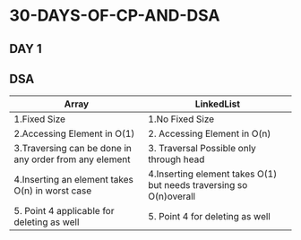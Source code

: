 # 30-DAYS-OF-CP-AND-DSA 
DAY 1
---
DSA
---
|Array | LinkedList |
|------|------------|
|1.Fixed Size|1.No Fixed Size|
|2.Accessing Element in O(1)|2. Accessing Element in O(n)|
|3.Traversing can be done in any order from any element |3. Traversal Possible only through head|
|4.Inserting an element takes O(n) in worst case|4.Inserting element takes O(1) but needs traversing so O(n)overall|
|5. Point 4 applicable for deleting as well|5. Point 4 for deleting as well|
